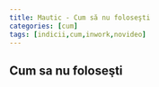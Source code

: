 ```yaml
---
title: Mautic - Cum să nu foloseşti
categories: [cum]
tags: [indicii,cum,inwork,novideo]
---
```


## Cum sa nu foloseşti
